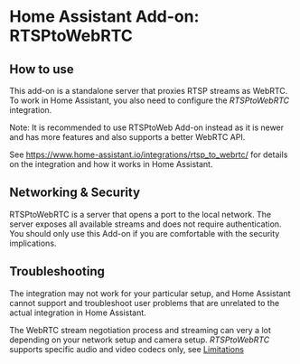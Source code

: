 # Home Assistant Add-on: RTSPtoWebRTC

## How to use

This add-on is a standalone server that proxies RTSP streams as WebRTC. To work
in Home Assistant, you also need to configure the *RTSPtoWebRTC* integration.

Note: It is recommended to use RTSPtoWeb Add-on instead as it is newer and has more features
and also supports a better WebRTC API.

See https://www.home-assistant.io/integrations/rtsp_to_webrtc/ for details on the integration and how it works in Home Assistant.

## Networking & Security

RTSPtoWebRTC is a server that opens a port to the local network. The server exposes all available streams and does not require authentication. You should only use this Add-on if you are comfortable with the security implications.

## Troubleshooting

The integration may not work for your particular setup, and Home Assistant cannot support and troubleshoot user problems that are unrelated to the actual integration in Home Assistant.

The WebRTC stream negotiation process and streaming can very a lot depending on your network setup and camera setup. *RTSPtoWebRTC* supports specific audio and video codecs only, see [Limitations](https://github.com/deepch/RTSPtoWebRTC#limitations)



